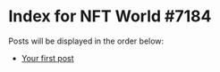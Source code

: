 # Index for NFT World #7184
Posts will be displayed in the order below:

- [Your first post](./001-first.md)


